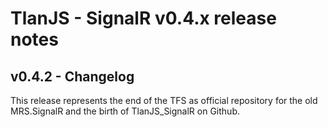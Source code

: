 TlanJS - SignalR v0.4.x release notes
==============================================

## v0.4.2 - Changelog

This release represents the end of the TFS as official repository for the old MRS.SignalR and the birth of TlanJS_SignalR on Github.
